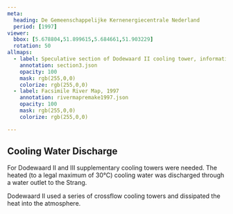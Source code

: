 ```yaml
---
meta:
  heading: De Gemeenschappelijke Kernenergiecentrale Nederland
  period: [1997]
viewer:
  bbox: [5.678804,51.899615,5.684661,51.903229]
  rotation: 50
allmaps:
  - label: Speculative section of Dodewaard II cooling tower, information brochure of GKN (2004), 2023. 297 x 105 mm, scale 1:1,000. The Berlage.
    annotation: section3.json
    opacity: 100
    mask: rgb(255,0,0)
    colorize: rgb(255,0,0)
  - label: Facsimile River Map, 1997
    annotation: rivermapremake1997.json
    opacity: 100
    mask: rgb(255,0,0)
    colorize: rgb(255,0,0)

---
```


## Cooling Water Discharge

For Dodewaard II and III supplementary cooling towers were needed. The heated (to a legal maximum of 30°C) cooling water was discharged through a water outlet to the Strang.

Dodewaard II used a series of crossflow cooling towers and dissipated the heat into the atmosphere.
